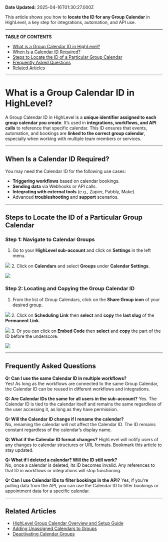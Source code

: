 **Date Updated:** 2025-04-16T01:30:27.000Z

This article shows you how to **locate the ID for any Group Calendar** in HighLevel, a key step for integrations, automation, and API use.

---

**TABLE OF CONTENTS**

* [What is a Group Calendar ID in HighLevel?](#What-is-a-Group-Calendar-ID-in-HighLevel?)
* [When Is a Calendar ID Required?](#When-Is-a-Calendar-ID-Required?)[](#Steps-to-Locate-the-ID-of-a-Particular-Group-Calendar%C2%A0)
* [Steps to Locate the ID of a Particular Group Calendar ](#Steps-to-Locate-the-ID-of-a-Particular-Group-Calendar%C2%A0)[](#Step-1%3A%C2%A0Navigate-to-Calendar-Groups)[](#Frequently-Asked-Questions)
* [Frequently Asked Questions](#Frequently-Asked-Questions)[](#Related-Articles)
* [Related Articles](#Related-Articles)

---

# **What is a Group Calendar ID in HighLevel?**

  
A Group Calendar ID in HighLevel is a **unique identifier assigned to each group calendar you create**. It’s used in **integrations, workflows, and API calls** to reference that specific calendar. This ID ensures that events, automation, and bookings are **linked to the correct group calendar**, especially when working with multiple team members or services.

---

## **When Is a Calendar ID Required?**

  
You may need the Calendar ID for the following use cases:  
  
* **Triggering workflows** based on calendar bookings.
* **Sending data** via Webhooks or API calls.
* **Integrating with external tools** (e.g., Zapier, Pabbly, Make).
* Advanced **troubleshooting** and **support** scenarios.

---

## **Steps to Locate the ID of a Particular Group Calendar** 

  
### **Step 1:** Navigate to Calendar Groups

  
1. Go to your **HighLevel sub-account** and click on **Settings** in the left menu.  
    
![](https://jumpshare.com/v/5l54qyjUarKvLAtkbEHr+/Screen+Shot+2025-04-14+at+10.15.49+PM.png)
2. Click on **Calendars** and select **Groups** under **Calendar Settings**.  
    
![](https://jumpshare.com/v/nk1KrZRbZ27eaeLblxAg+/Screen+Shot+2025-04-14+at+10.18.06+PM.png)
  
  
### **Step 2:** Locating and Copying the Group Calendar ID

  
1. From the list of Group Calendars, click on the **Share Group icon** of your desired group.  
    
![](https://jumpshare.com/v/SVF0JPHv5INPlDAdWkAQ+/Screen+Shot+2025-04-14+at+10.04.05+PM.png)
2. Click on **Scheduling Link** then **select** and **copy** the **last slug** of the **Permanent Link**.  
    
![](https://jumpshare.com/v/hqLSq896QOKSjIiiNkJL+/Screen+Shot+2025-04-14+at+9.55.32+PM.png)
3. Or you can click on **Embed Code** then **select** and **copy** the part of the ID before the underscore.  
    
![](https://jumpshare.com/v/oZ1axMWQ5U30fH2C8QAw+/Screen+Shot+2025-04-14+at+9.59.43+PM.png)

---

## **Frequently Asked Questions**

  
**Q: Can I use the same Calendar ID in multiple workflows?**  
Yes! As long as the workflows are connected to the same Group Calendar, the Calendar ID can be reused in different workflows and integrations.

  
**Q: Are Calendar IDs the same for all users in the sub-account?** 
Yes. The Calendar ID is tied to the calendar itself and remains the same regardless of the user accessing it, as long as they have permission.

  
**Q: Will the Calendar ID change if I rename the calendar?**  
No, renaming the calendar will not affect the Calendar ID. The ID remains constant regardless of the calendar’s display name.

  
**Q: What if the Calendar ID format changes?** 
HighLevel will notify users of any changes to calendar structures or URL formats. Bookmark this article to stay updated.

  
**Q: What if I deleted a calendar? Will the ID still work?**  
No, once a calendar is deleted, its ID becomes invalid. Any references to that ID in workflows or integrations will stop functioning.

  
**Q: Can I use Calendar IDs to filter bookings in the API?** 
Yes, if you're pulling data from the API, you can use the Calendar ID to filter bookings or appointment data for a specific calendar.

---

## **Related Articles**

  
* [HighLevel Group Calendar Overview and Setup Guide](https://help.gohighlevel.com/en/support/solutions/articles/48001161037)
* [Adding Unassigned Calendars to Groups](https://help.gohighlevel.com/en/support/solutions/articles/155000003550)
* [Deactivating Calendar Groups](https://help.gohighlevel.com/en/support/solutions/articles/155000003551)[](https://help.gohighlevel.com/support/solutions/articles/155000003551-deactivating-calendar-groups)